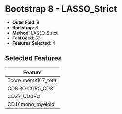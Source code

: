 # Bootstrap 8 - LASSO_Strict

- **Outer Fold**: 9
- **Bootstrap**: 8
- **Method**: LASSO_Strict
- **Fold Seed**: 57
- **Features Selected**: 4

## Selected Features

| Feature |
|---------|
| Tconv memKi67_total |
| CD8 RO CCR5_CD3 |
| CD27_CD8RO |
| CD16mono_myeloid |
